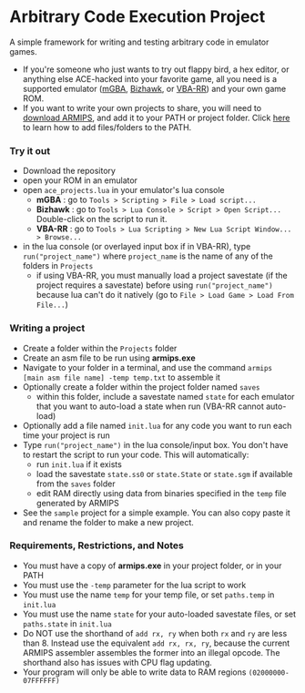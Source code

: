# Arbitrary Code Execution Project

A simple framework for writing and testing arbitrary code in emulator games.
- If you're someone who just wants to try out flappy bird, a hex editor, or anything else ACE-hacked into your favorite game, all you need is a supported emulator ([mGBA](https://mgba.io/downloads.html), [Bizhawk](https://tasvideos.org/Bizhawk), or [VBA-RR](https://tasvideos.org/EmulatorResources/VBA)) and your own game ROM.
- If you want to write your own projects to share, you will need to [download ARMIPS](https://buildbot.orphis.net/armips/), and add it to your PATH or project folder.  Click [here](https://gist.github.com/nex3/c395b2f8fd4b02068be37c961301caa7) to learn how to add files/folders to the PATH.

### Try it out
- Download the repository
- open your ROM in an emulator
- open `ace_projects.lua` in your emulator's lua console
  - **mGBA**    : go to `Tools > Scripting > File > Load script...`
  - **Bizhawk** : go to `Tools > Lua Console > Script > Open Script...`  Double-click on the script to run it.
  - **VBA-RR**  : go to `Tools > Lua Scripting > New Lua Script Window... > Browse...`
- in the lua console (or overlayed input box if in VBA-RR), type `run("project_name")` where `project_name` is the name of any of the folders in `Projects`
  - if using VBA-RR, you must manually load a project savestate (if the project requires a savestate) before using `run("project_name")` because lua can't do it natively (go to `File > Load Game > Load From File...`)

### Writing a project
- Create a folder within the `Projects` folder
- Create an asm file to be run using **armips.exe**
- Navigate to your folder in a terminal, and use the command `armips [main asm file name] -temp temp.txt` to assemble it
- Optionally create a folder within the project folder named `saves`
  - within this folder, include a savestate named `state` for each emulator that you want to auto-load a state when run (VBA-RR cannot auto-load)
- Optionally add a file named `init.lua` for any code you want to run each time your project is run
- Type `run("project_name")` in the lua console/input box.  You don't have to restart the script to run your code. This will automatically:
  - run `init.lua` if it exists
  - load the savestate `state.ss0` or `state.State` or `state.sgm` if available from the `saves` folder
  - edit RAM directly using data from binaries specified in the `temp` file generated by ARMIPS
- See the `sample` project for a simple example.  You can also copy paste it and rename the folder to make a new project.

### Requirements, Restrictions, and Notes
- You must have a copy of **armips.exe** in your project folder, or in your PATH
- You must use the `-temp` parameter for the lua script to work
- You must use the name `temp` for your temp file, or set `paths.temp` in `init.lua`
- You must use the name `state` for your auto-loaded savestate files, or set `paths.state` in `init.lua`
- Do NOT use the shorthand of `add rx, ry` when both `rx` and `ry` are less than 8.  Instead use the equivalent `add rx, rx, ry`, because the current ARMIPS assembler assembles the former into an illegal opcode.  The shorthand also has issues with CPU flag updating.
- Your program will only be able to write data to RAM regions `(02000000-07FFFFFF)`
